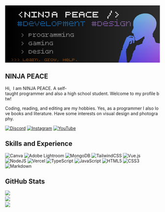 ![Design and Development](https://github.com/NINJAPEACE/NINJAPEACE/blob/peace/bio.jpg) 
  
## NINJA PEACE 
Hi,  
I am NINJA PEACE. A self-taught programmer and also a high school student. Welcome to my profile btw!  
  
Coding, reading, and editing are my hobbies. Yes, as a programmer I also love books and literature. Have some interests on visual design and photography.  
  
[![Discord](https://img.shields.io/badge/Discord-%237289DA.svg?logo=discord&logoColor=white)](https://discord.gg/AKYCxM6HA4) [![Instagram](https://img.shields.io/badge/Instagram-%23E4405F.svg?logo=Instagram&logoColor=white)](https://instagram.com/ninja_peace) [![YouTube](https://img.shields.io/badge/YouTube-%23FF0000.svg?logo=YouTube&logoColor=white)](https://youtube.com/c/NINJAPEACE95)  

## Skills and Experience
![Canva](https://img.shields.io/badge/Canva-%2300C4CC.svg?style=for-the-badge&logo=Canva&logoColor=white) ![Adobe Lightroom](https://img.shields.io/badge/Adobe%20Lightroom-31A8FF.svg?style=for-the-badge&logo=Adobe%20Lightroom&logoColor=white) ![MongoDB](https://img.shields.io/badge/MongoDB-%234ea94b.svg?style=for-the-badge&logo=mongodb&logoColor=white) ![TailwindCSS](https://img.shields.io/badge/tailwindcss-%2338B2AC.svg?style=for-the-badge&logo=tailwind-css&logoColor=white) ![Vue.js](https://img.shields.io/badge/vuejs-%2335495e.svg?style=for-the-badge&logo=vuedotjs&logoColor=%234FC08D) ![NodeJS](https://img.shields.io/badge/node.js-6DA55F?style=for-the-badge&logo=node.js&logoColor=white) ![Vercel](https://img.shields.io/badge/vercel-%23000000.svg?style=for-the-badge&logo=vercel&logoColor=white) ![TypeScript](https://img.shields.io/badge/typescript-%23007ACC.svg?style=for-the-badge&logo=typescript&logoColor=white) ![JavaScript](https://img.shields.io/badge/javascript-%23323330.svg?style=for-the-badge&logo=javascript&logoColor=%23F7DF1E) ![HTML5](https://img.shields.io/badge/html5-%23E34F26.svg?style=for-the-badge&logo=html5&logoColor=white) ![CSS3](https://img.shields.io/badge/css3-%231572B6.svg?style=for-the-badge&logo=css3&logoColor=white) ![Markdown](https://img.shields.io/badge/markdown-%23000000.svg?style=for-the-badge&logo=markdown&logoColor=white)

## GitHub Stats
![](https://github-readme-stats.vercel.app/api?username=ninjapeace&theme=react&hide_border=false&include_all_commits=false&count_private=true)<br/>
![](https://github-readme-streak-stats.herokuapp.com/?user=ninjapeace&theme=react&hide_border=false)<br/>
![](https://github-readme-stats.vercel.app/api/top-langs/?username=ninjapeace&theme=react&hide_border=false&include_all_commits=false&count_private=true&layout=compact)

<!-- Proudly created by GPRM check this out: ( https://gprm.itsvg.in ) -->

